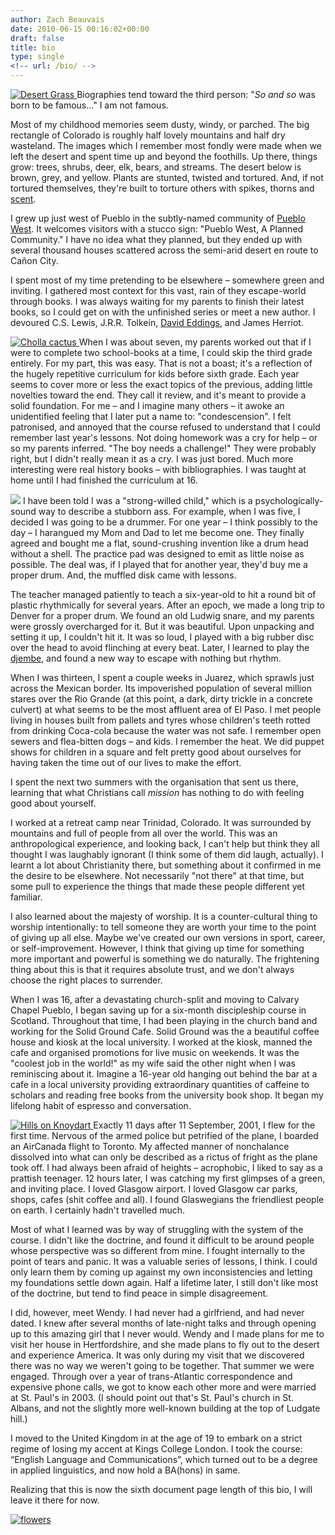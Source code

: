 ```yaml
---
author: Zach Beauvais
date: 2010-06-15 00:16:02+00:00
draft: false
title: bio
type: single
<!-- url: /bio/ -->
---
```


[![Desert Grass](/images/bio/desert_grass.jpg)
](/images/bio/desert_grass.jpg)Biographies tend toward the third person: "_So and so_ was born to be famous..." I am not famous.

Most of my childhood memories seem dusty, windy, or parched. The big rectangle of Colorado is roughly half lovely mountains and half dry wasteland. The images which I remember most fondly were made when we left the desert and spent time up and beyond the foothills. Up there, things grow: trees, shrubs, deer, elk, bears, and streams. The desert below is brown, grey, and yellow. Plants are stunted, twisted and tortured. And, if not tortured themselves, they're built to torture others with spikes, thorns and [scent][sagebrush].

I grew up just west of Pueblo in the subtly-named community of [Pueblo West][]. It welcomes visitors with a stucco sign: "Pueblo West, A Planned Community." I have no idea what they planned, but they ended up with several thousand houses scattered across the semi-arid desert en route to Cañon City.

I spent most of my time pretending to be elsewhere – somewhere green and inviting. I gathered most context for this vast, rain of they escape-world through books. I was always waiting for my parents to finish their latest books, so I could get on with the unfinished series or meet a new author. I devoured C.S. Lewis, J.R.R. Tolkein, [David Eddings][], and James Herriot.

[![Cholla cactus](/images/bio/cholla.jpg)
](/images/bio/cholla.jpg)When I was about seven, my parents worked out that if I were to complete two school-books at a time, I could skip the third grade entirely. For my part, this was easy. That is not a boast; it's a reflection of the hugely repetitive curriculum for kids before sixth grade. Each year seems to cover more or less the exact topics of the previous, adding little novelties toward the end. They call it review, and it's meant to provide a solid foundation. For me – and I imagine many others – it awoke an unidentified feeling that I later put a name to: "condescension". I felt patronised, and annoyed that the course refused to understand that I could remember last year's lessons. Not doing homework was a cry for help – or so my parents inferred. "The boy needs a challenge!" They were probably right, but I didn't really mean it as a cry. I was just bored. Much more interesting were real history books – with bibliographies. I was taught at home until I had finished the curriculum at 16.

![](/images/bio/drum.jpg)
I have been told I was a "strong-willed child," which is a psychologically-sound way to describe a stubborn ass. For example, when I was five, I decided I was going to be a drummer. For one year – I think possibly to the day – I harangued my Mom and Dad to let me become one. They finally agreed and bought me a flat, sound-crushing invention like a drum head without a shell. The practice pad was designed to emit as little noise as possible. The deal was, if I played that for another year, they'd buy me a proper drum. And, the muffled disk came with lessons.

The teacher managed patiently to teach a six-year-old to hit a round bit of plastic rhythmically for several years. After an epoch, we made a long trip to Denver for a proper drum. We found an old Ludwig snare, and my parents were grossly overcharged for it. But it was beautiful. Upon unpacking and setting it up, I couldn't hit it. It was so loud, I played with a big rubber disc over the head to avoid flinching at every beat. Later, I learned to play the [djembe][], and found a new way to escape with nothing but rhythm.

When I was thirteen, I spent a couple weeks in Juarez, which sprawls just across the Mexican border. Its impoverished population of several million stares over the Rio Grande (at this point, a dark, dirty trickle in a concrete culvert) at what seems to be the most affluent area of El Paso. I met people living in houses built from pallets and tyres whose children's teeth rotted from drinking Coca-cola because the water was not safe. I remember open sewers and flea-bitten dogs – and kids. I remember the heat. We did puppet shows for children in a square and felt pretty good about ourselves for having taken the time out of our lives to make the effort.

I spent the next two summers with the organisation that sent us there, learning that what Christians call _mission_ has nothing to do with feeling good about yourself.

I worked at a retreat camp near Trinidad, Colorado. It was surrounded by mountains and full of people from all over the world. This was an anthropological experience, and looking back, I can't help but think they all thought I was laughably ignorant (I think some of them did laugh, actually). I learnt a lot about Christianity there, but something about it confirmed in me the desire to be elsewhere. Not necessarily "not there" at that time, but some pull to experience the things that made these people different yet familiar.

I also learned about the majesty of worship. It is a counter-cultural thing to worship intentionally: to tell someone they are worth your time to the point of giving up all else. Maybe we've created our own versions in sport, career, or self-improvement. However, I think that giving up time for something more important and powerful is something we do naturally. The frightening thing about this is that it requires absolute trust, and we don't always choose the right places to surrender.

When I was 16, after a devastating church-split and moving to Calvary Chapel Pueblo, I began saving up for a six-month discipleship course in Scotland. Throughout that time, I had been playing in the church band and working for the Solid Ground Cafe. Solid Ground was the a beautiful coffee house and kiosk at the local university. I worked at the kiosk, manned the cafe and organised promotions for live music on weekends. It was the "coolest job in the world!" as my wife said the other night when I was reminiscing about it. Imagine a 16-year old hanging out behind the bar at a cafe in a local university providing extraordinary quantities of caffeine to scholars and reading free books from the university book shop. It began my lifelong habit of espresso and conversation.

[![Hills on Knoydart](/images/bio/hills.jpg)
](/images/bio/hills.jpg)Exactly 11 days after 11 September, 2001, I flew for the first time. Nervous of the armed police but petrified of the plane, I boarded an AirCanada flight to Toronto. My affected manner of nonchalance dissolved into what can only be described as a rictus of fright as the plane took off. I had always been afraid of heights – acrophobic, I liked to say as a prattish teenager. 12 hours later, I was catching my first glimpses of a green, and inviting place. I loved Glasgow airport. I loved Glasgow car parks, shops, cafes (shit coffee and all). I found Glaswegians the friendliest people on earth. I certainly hadn't travelled much.

Most of what I learned was by way of struggling with the system of the course. I didn't like the doctrine, and found it difficult to be around people whose perspective was so different from mine. I fought internally to the point of tears and panic. It was a valuable series of lessons, I think. I could only learn them by coming up against my own inconsistencies and letting my foundations settle down again. Half a lifetime later, I still don't like most of the doctrine, but tend to find peace in simple disagreement.

I did, however, meet Wendy. I had never had a girlfriend, and had never dated. I knew after several months of late-night talks and through opening up to this amazing girl that I never would. Wendy and I made plans for me to visit her house in Hertfordshire, and she made plans to fly out to the desert and experience America. It was only during my visit that we discovered there was no way we weren't going to be together. That summer we were engaged. Through over a year of trans-Atlantic correspondence and expensive phone calls, we got to know each other more and were married at St. Paul's in 2003. (I should point out that's St. Paul's church in St. Albans, and not the slightly more well-known building at the top of Ludgate hill.)

I moved to the United Kingdom in at the age of 19 to embark on a strict regime of losing my accent at Kings College London. I took the course: “English Language and Communications”, which turned out to be a degree in applied linguistics, and now hold a BA(hons) in same.

Realizing that this is now the sixth document page length of this bio, I will leave it there for now.

[![flowers](/images/bio/flowers.jpg)
](/images/bio/flowers.jpg)


[sagebrush]: https://en.wikipedia.org/wiki/Sagebrush
[Pueblo West]: https://en.wikipedia.org/wiki/Pueblo_West,_Colorado
[David Eddings]: https://www.theguardian.com/books/2009/jun/04/david-eddings-dies
[djembe]: https://en.wikipedia.org/wiki/Djembe